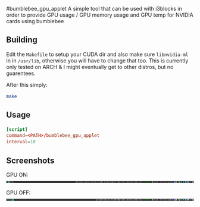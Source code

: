 #bumblebee_gpu_applet
A simple tool that can be used with i3blocks in order to provide GPU usage / GPU memory usage and GPU temp for NVIDIA cards using bumblebee

## Building
Edit the `Makefile` to setup your CUDA dir and also make sure `libnvidia-ml` in in `/usr/lib`, otherwise you will have to change that too. This is currently only tested on ARCH & I might eventually get to other distros, but no guarentees. 

After this simply:
```bash
make
```

## Usage
```conf
[script]
command=<PATH>/bumblebee_gpu_applet
interval=10
```

## Screenshots
GPU ON:
![GPU On](gpu_on.png)

GPU OFF:
![GPU Off](gpu_off.png)
